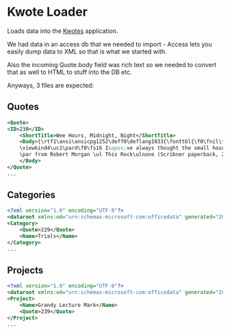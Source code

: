 # Kwote Loader

Loads data into the [Kwotes](https://github.com/dmarkrollins/kwote) application.

We had data in an access db that we needed to import - Access lets you easily dump data to XML so that is what we started with.

Also the incoming Quote.body field was rich text so we needed to convert that as well to HTML to stuff into the DB etc.

Anyways, 3 files are expected:

## Quotes

```XML
<Quote>
<ID>230</ID>
    <ShortTitle>Wee Hours, Midnight, Night</ShortTitle>
    <Body>{\rtf1\ansi\ansicpg1252\deff0\deflang1033{\fonttbl{\f0\fnil\fcharset0 Courier New;}}
    \viewkind4\uc1\pard\f0\fs16 I&apos;ve always thought the small hours was a deep, tender, and terrible time. Late at night all the fat and sweetness of things are gone, and you feel hard up against the cold bare facts.  If you think too much in the wee hours your life don&apos;t seem worth nothing.  Late atr night you feel stripped dowon to the bone and facing the emptiness and awfulness of the world.
    \par from Robert Morgan \ul This Rock\ulnone (Scribner paperback, 2001) p. 72.  Muir, th North Carolina aspiring preacher, and trapper, worker, loyal son of his widowed mother, thinks deeply about life.  }
    </Body>
</Quote>
...
```

## Categories

```XML
<?xml version="1.0" encoding="UTF-8"?>
<dataroot xmlns:od="urn:schemas-microsoft-com:officedata" generated="2018-04-25T06:02:17">
<Category>
    <Quote>229</Quote>
    <Name>Trials</Name>
</Category>
...
```

## Projects

```XML
<?xml version="1.0" encoding="UTF-8"?>
<dataroot xmlns:od="urn:schemas-microsoft-com:officedata" generated="2018-04-25T06:00:03">
<Project>
    <Name>Grandy Lecture Mark</Name>
    <Quote>239</Quote>
</Project>
...
```

